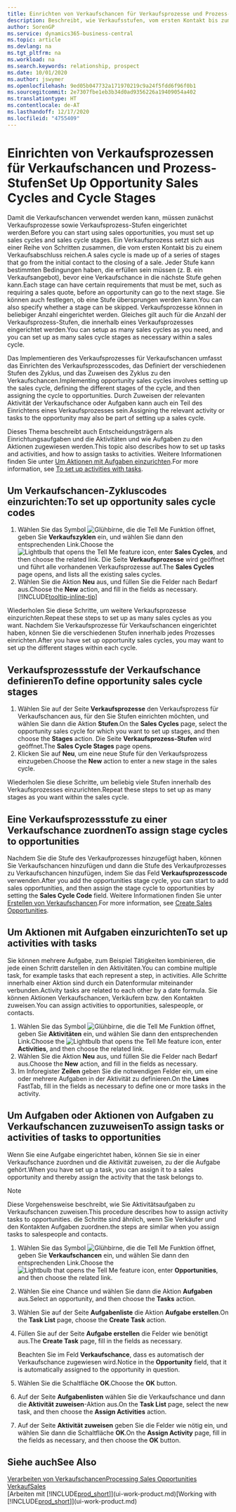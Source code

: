 ```yaml
---
title: Einrichten von Verkaufschancen für Verkaufsprozesse und Prozess-Stufen| Microsoft Docs
description: Beschreibt, wie Verkaufsstufen, vom ersten Kontakt bis zum Schließen definiert, einen Verkaufsprozess erstellt und diesen zu Verkaufschancen in Business Central zuweist.
author: SorenGP
ms.service: dynamics365-business-central
ms.topic: article
ms.devlang: na
ms.tgt_pltfrm: na
ms.workload: na
ms.search.keywords: relationship, prospect
ms.date: 10/01/2020
ms.author: jswymer
ms.openlocfilehash: 9ed05b047732a171970219c9a24f5fdd6f96f0b1
ms.sourcegitcommit: 2e7307fbe1eb3b34d0ad9356226a19409054a402
ms.translationtype: HT
ms.contentlocale: de-AT
ms.lasthandoff: 12/17/2020
ms.locfileid: "4755409"
---
```

# <a name="set-up-opportunity-sales-cycles-and-cycle-stages"></a><span data-ttu-id="51ebe-103">Einrichten von Verkaufsprozessen für Verkaufschancen und Prozess-Stufen</span><span class="sxs-lookup"><span data-stu-id="51ebe-103">Set Up Opportunity Sales Cycles and Cycle Stages</span></span>
<span data-ttu-id="51ebe-104">Damit die Verkaufschancen verwendet werden kann, müssen zunächst Verkaufsprozesse sowie Verkaufsprozess-Stufen eingerichtet werden.</span><span class="sxs-lookup"><span data-stu-id="51ebe-104">Before you can start using sales opportunities, you must set up sales cycles and sales cycle stages.</span></span> <span data-ttu-id="51ebe-105">Ein Verkaufsprozess setzt sich aus einer Reihe von Schritten zusammen, die vom ersten Kontakt bis zu einem Verkaufsabschluss reichen.</span><span class="sxs-lookup"><span data-stu-id="51ebe-105">A sales cycle is made up of a series of stages that go from the initial contact to the closing of a sale.</span></span> <span data-ttu-id="51ebe-106">Jeder Stufe kann bestimmten Bedingungen haben, die erfüllen sein müssen (z. B. ein Verkaufsangebot), bevor eine Verkaufschance in die nächste Stufe gehen kann.</span><span class="sxs-lookup"><span data-stu-id="51ebe-106">Each stage can have certain requirements that must be met, such as requiring a sales quote, before an opportunity can go to the next stage.</span></span> <span data-ttu-id="51ebe-107">Sie können auch festlegen, ob eine Stufe übersprungen werden kann.</span><span class="sxs-lookup"><span data-stu-id="51ebe-107">You can also specify whether a stage can be skipped.</span></span> <span data-ttu-id="51ebe-108">Verkaufsprozesse können in beliebiger Anzahl eingerichtet werden. Gleiches gilt auch für die Anzahl der Verkaufsprozess-Stufen, die innerhalb eines Verkaufsprozesses eingerichtet werden.</span><span class="sxs-lookup"><span data-stu-id="51ebe-108">You can setup as many sales cycles as you need, and you can set up as many sales cycle stages as necessary within a sales cycle.</span></span>

<span data-ttu-id="51ebe-109">Das Implementieren des Verkaufsprozesses für Verkaufschancen umfasst das Einrichten des Verkaufsprozesscodes, das Definiert der verschiedenen Stufen des Zyklus, und das Zuweisen des Zyklus zu den Verkaufschancen.</span><span class="sxs-lookup"><span data-stu-id="51ebe-109">Implementing opportunity sales cycles involves setting up the sales cycle, defining the different stages of the cycle, and then assigning the cycle to opportunities.</span></span> <span data-ttu-id="51ebe-110">Durch Zuweisen der relevanten Aktivität der Verkaufschance oder Aufgaben kann auch ein Teil des Einrichtens eines Verkaufsprozesses sein.</span><span class="sxs-lookup"><span data-stu-id="51ebe-110">Assigning the relevant activity or tasks to the opportunity may also be part of setting up a sales cycle.</span></span>

<span data-ttu-id="51ebe-111">Dieses Thema beschreibt auch Entscheidungsträgern als Einrichtungsaufgaben und die Aktivitäten und wie Aufgaben zu den Aktionen zugewiesen werden.</span><span class="sxs-lookup"><span data-stu-id="51ebe-111">This topic also describes how to set up tasks and activities, and how to assign tasks to activities.</span></span> <span data-ttu-id="51ebe-112">Weitere Informationen finden Sie unter [Um Aktionen mit Aufgaben einzurichten](marketing-how-setup-opportunity-sales-cycles-stages.md#to-set-up-activities-with-tasks).</span><span class="sxs-lookup"><span data-stu-id="51ebe-112">For more information, see [To set up activities with tasks](marketing-how-setup-opportunity-sales-cycles-stages.md#to-set-up-activities-with-tasks).</span></span>

## <a name="to-set-up-opportunity-sales-cycle-codes"></a><span data-ttu-id="51ebe-113">Um Verkaufschancen-Zykluscodes einzurichten:</span><span class="sxs-lookup"><span data-stu-id="51ebe-113">To set up opportunity sales cycle codes</span></span>
1. <span data-ttu-id="51ebe-114">Wählen Sie das Symbol ![Glühbirne, die die Tell Me Funktion öffnet](media/ui-search/search_small.png "Tell Me-Funktion"), geben Sie **Verkaufszyklen** ein, und wählen Sie dann den entsprechenden Link.</span><span class="sxs-lookup"><span data-stu-id="51ebe-114">Choose the ![Lightbulb that opens the Tell Me feature](media/ui-search/search_small.png "Tell me what you want to do") icon, enter **Sales Cycles**, and then choose the related link.</span></span> <span data-ttu-id="51ebe-115">Die Seite **Verkaufsprozesse** wird geöffnet und führt alle vorhandenen Verkaufsprozesse auf.</span><span class="sxs-lookup"><span data-stu-id="51ebe-115">The **Sales Cycles** page opens, and lists all the existing sales cycles.</span></span>
2. <span data-ttu-id="51ebe-116">Wählen Sie die Aktion **Neu** aus, und füllen Sie die Felder nach Bedarf aus.</span><span class="sxs-lookup"><span data-stu-id="51ebe-116">Choose the **New** action, and fill in the fields as necessary.</span></span> [!INCLUDE[tooltip-inline-tip](includes/tooltip-inline-tip_md.md)]

<span data-ttu-id="51ebe-117">Wiederholen Sie diese Schritte, um weitere Verkaufsprozesse einzurichten.</span><span class="sxs-lookup"><span data-stu-id="51ebe-117">Repeat these steps to set up as many sales cycles as you want.</span></span> <span data-ttu-id="51ebe-118">Nachdem Sie Verkaufsprozesse für Verkaufschancen eingerichtet haben, können Sie die verschiedenen Stufen innerhalb jedes Prozesses einrichten.</span><span class="sxs-lookup"><span data-stu-id="51ebe-118">After you have set up opportunity sales cycles, you may want to set up the different stages within each cycle.</span></span>

## <a name="to-define-opportunity-sales-cycle-stages"></a><span data-ttu-id="51ebe-119">Verkaufsprozessstufe der Verkaufschance definieren</span><span class="sxs-lookup"><span data-stu-id="51ebe-119">To define opportunity sales cycle stages</span></span>
1. <span data-ttu-id="51ebe-120">Wählen Sie auf der Seite **Verkaufsprozesse** den Verkaufsprozess für Verkaufschancen aus, für den Sie Stufen einrichten möchten, und wählen Sie dann die Aktion **Stufen**.</span><span class="sxs-lookup"><span data-stu-id="51ebe-120">On the **Sales Cycles** page, select the opportunity sales cycle for which you want to set up stages, and then choose the **Stages** action.</span></span> <span data-ttu-id="51ebe-121">Die Seite **Verkaufsprozess-Stufen** wird geöffnet.</span><span class="sxs-lookup"><span data-stu-id="51ebe-121">The **Sales Cycle Stages** page opens.</span></span>
2. <span data-ttu-id="51ebe-122">Klicken Sie auf **Neu**, um eine neue Stufe für den Verkaufsprozess einzugeben.</span><span class="sxs-lookup"><span data-stu-id="51ebe-122">Choose the **New** action to enter a new stage in the sales cycle.</span></span>

<span data-ttu-id="51ebe-123">Wiederholen Sie diese Schritte, um beliebig viele Stufen innerhalb des Verkaufsprozesses einzurichten.</span><span class="sxs-lookup"><span data-stu-id="51ebe-123">Repeat these steps to set up as many stages as you want within the sales cycle.</span></span>

## <a name="to-assign-stage-cycles-to-opportunities"></a><span data-ttu-id="51ebe-124">Eine Verkaufsprozessstufe zu einer Verkaufschance zuordnen</span><span class="sxs-lookup"><span data-stu-id="51ebe-124">To assign stage cycles to opportunities</span></span>
<span data-ttu-id="51ebe-125">Nachdem Sie die Stufe des Verkaufprozesses hinzugefügt haben, können Sie Verkaufschancen hinzufügen und dann die Stufe des Verkaufprozesses zu Verkaufschancen hinzufügen, indem Sie das Feld **Verkaufsprozesscode** verwenden.</span><span class="sxs-lookup"><span data-stu-id="51ebe-125">After you add the opportunities stage cycle, you can start to add sales opportunities, and then assign the stage cycle to opportunities by setting the **Sales Cycle Code** field.</span></span> <span data-ttu-id="51ebe-126">Weitere Informationen finden Sie unter [Erstellen von Verkaufschancen](marketing-how-create-opportunities.md).</span><span class="sxs-lookup"><span data-stu-id="51ebe-126">For more information, see [Create Sales Opportunities](marketing-how-create-opportunities.md).</span></span>

## <a name="to-set-up-activities-with-tasks"></a><span data-ttu-id="51ebe-127">Um Aktionen mit Aufgaben einzurichten</span><span class="sxs-lookup"><span data-stu-id="51ebe-127">To set up activities with tasks</span></span>
<span data-ttu-id="51ebe-128">Sie können mehrere Aufgabe, zum Beispiel Tätigkeiten kombinieren, die jede einen Schritt darstellen in den Aktivitäten.</span><span class="sxs-lookup"><span data-stu-id="51ebe-128">You can combine multiple task, for example tasks that each represent a step, in activities.</span></span> <span data-ttu-id="51ebe-129">Alle Schritte innerhalb einer Aktion sind durch ein Datenformular miteinander verbunden.</span><span class="sxs-lookup"><span data-stu-id="51ebe-129">Activity tasks are related to each other by a date formula.</span></span> <span data-ttu-id="51ebe-130">Sie können Aktionen Verkaufschancen, Verkäufern bzw. den Kontakten zuweisen.</span><span class="sxs-lookup"><span data-stu-id="51ebe-130">You can assign activities to opportunities, salespeople, or contacts.</span></span>

1. <span data-ttu-id="51ebe-131">Wählen Sie das Symbol ![Glühbirne, die die Tell Me Funktion öffnet](media/ui-search/search_small.png "Tell Me-Funktion"), geben Sie **Aktivitäten** ein, und wählen Sie dann den entsprechenden Link.</span><span class="sxs-lookup"><span data-stu-id="51ebe-131">Choose the ![Lightbulb that opens the Tell Me feature](media/ui-search/search_small.png "Tell me what you want to do") icon, enter **Activities**, and then choose the related link.</span></span>
2. <span data-ttu-id="51ebe-132">Wählen Sie die Aktion **Neu** aus, und füllen Sie die Felder nach Bedarf aus.</span><span class="sxs-lookup"><span data-stu-id="51ebe-132">Choose the **New** action, and fill in the fields as necessary.</span></span>
3. <span data-ttu-id="51ebe-133">Im Inforegister **Zeilen** geben Sie die notwendigen Felder ein, um eine oder mehrere Aufgaben in der Aktivität zu definieren.</span><span class="sxs-lookup"><span data-stu-id="51ebe-133">On the **Lines** FastTab, fill in the fields as necessary to define one or more tasks in the activity.</span></span>

## <a name="to-assign-tasks-or-activities-of-tasks-to-opportunities"></a><span data-ttu-id="51ebe-134">Um Aufgaben oder Aktionen von Aufgaben zu Verkaufschancen zuzuweisen</span><span class="sxs-lookup"><span data-stu-id="51ebe-134">To assign tasks or activities of tasks to opportunities</span></span>
<span data-ttu-id="51ebe-135">Wenn Sie eine Aufgabe eingerichtet haben, können Sie sie in einer Verkaufschance zuordnen und die Aktivität zuweisen, zu der die Aufgabe gehört.</span><span class="sxs-lookup"><span data-stu-id="51ebe-135">When you have set up a task, you can assign it to a sales opportunity and thereby assign the activity that the task belongs to.</span></span>

> [!NOTE]  
>   <span data-ttu-id="51ebe-136">Diese Vorgehensweise beschreibt, wie Sie Aktivitätsaufgaben zu Verkaufschancen zuweisen.</span><span class="sxs-lookup"><span data-stu-id="51ebe-136">This procedure describes how to assign activity tasks to opportunities.</span></span> <span data-ttu-id="51ebe-137">die Schritte sind ähnlich, wenn Sie Verkäufer und den Kontakten Aufgaben zuordnen.</span><span class="sxs-lookup"><span data-stu-id="51ebe-137">the steps are similar when you assign tasks to salespeople and contacts.</span></span>

1. <span data-ttu-id="51ebe-138">Wählen Sie das Symbol ![Glühbirne, die die Tell Me Funktion öffnet](media/ui-search/search_small.png "Tell Me-Funktion"), geben Sie **Verkaufschancen** ein, und wählen Sie dann den entsprechenden Link.</span><span class="sxs-lookup"><span data-stu-id="51ebe-138">Choose the ![Lightbulb that opens the Tell Me feature](media/ui-search/search_small.png "Tell me what you want to do") icon, enter **Opportunities**, and then choose the related link.</span></span>
2. <span data-ttu-id="51ebe-139">Wählen Sie eine Chance und wählen Sie dann die Aktion **Aufgaben** aus.</span><span class="sxs-lookup"><span data-stu-id="51ebe-139">Select an opportunity, and then choose the **Tasks** action.</span></span>
3. <span data-ttu-id="51ebe-140">Wählen Sie auf der Seite **Aufgabenliste** die Aktion **Aufgabe erstellen**.</span><span class="sxs-lookup"><span data-stu-id="51ebe-140">On the **Task List** page, choose the **Create Task** action.</span></span>
4.  <span data-ttu-id="51ebe-141">Füllen Sie auf der Seite **Aufgabe erstellen** die Felder wie benötigt aus.</span><span class="sxs-lookup"><span data-stu-id="51ebe-141">The **Create Task** page, fill in the fields as necessary.</span></span>

    <span data-ttu-id="51ebe-142">Beachten Sie im Feld **Verkaufschance**, dass es automatisch der Verkaufschance zugewiesen wird.</span><span class="sxs-lookup"><span data-stu-id="51ebe-142">Notice in the **Opportunity** field, that it is automatically assigned to the opportunity in question.</span></span>
5. <span data-ttu-id="51ebe-143">Wählen Sie die Schaltfläche **OK**.</span><span class="sxs-lookup"><span data-stu-id="51ebe-143">Choose the **OK** button.</span></span>
6. <span data-ttu-id="51ebe-144">Auf der Seite **Aufgabenlisten** wählen Sie die Verkaufschance und dann die **Aktivität zuweisen**-Aktion aus.</span><span class="sxs-lookup"><span data-stu-id="51ebe-144">On the **Task List** page, select the new task, and then choose the **Assign Activities** action.</span></span>
7. <span data-ttu-id="51ebe-145">Auf der Seite **Aktivität zuweisen** geben Sie die Felder wie nötig ein, und wählen Sie dann die Schaltfläche **OK**.</span><span class="sxs-lookup"><span data-stu-id="51ebe-145">On the **Assign Activity** page, fill in the fields as necessary, and then choose the **OK** button.</span></span>

## <a name="see-also"></a><span data-ttu-id="51ebe-146">Siehe auch</span><span class="sxs-lookup"><span data-stu-id="51ebe-146">See Also</span></span>
[<span data-ttu-id="51ebe-147">Verarbeiten von Verkaufschancen</span><span class="sxs-lookup"><span data-stu-id="51ebe-147">Processing Sales Opportunities</span></span>](marketing-processing-sales-opportunities.md)  
[<span data-ttu-id="51ebe-148">Verkauf</span><span class="sxs-lookup"><span data-stu-id="51ebe-148">Sales</span></span>](sales-manage-sales.md)  
<span data-ttu-id="51ebe-149">[Arbeiten mit [!INCLUDE[prod_short](includes/prod_short.md)]](ui-work-product.md)</span><span class="sxs-lookup"><span data-stu-id="51ebe-149">[Working with [!INCLUDE[prod_short](includes/prod_short.md)]](ui-work-product.md)</span></span>
